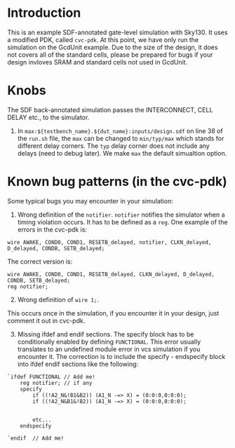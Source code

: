 # Introduction
 This is an example SDF-annotated gate-level simulation with Sky130.
 It uses a modified PDK, called `cvc-pdk`. At this point, we have only run the simulation on the GcdUnit example. Due to the size of the design, it does not covers all of the standard cells, please be prepared for bugs if your design invloves SRAM and standard cells not used in GcdUnit.

# Knobs
The SDF back-annotated simulation passes the INTERCONNECT, CELL DELAY etc., to the simulator.

1. In `max:${testbench_name}.${dut_name}:inputs/design.sdf` on line 38 of the `run.sh` file, the `max` can be changed to `min/typ/max` which stands for different delay corners. The `typ` delay corner does not include any delays (need to debug later). We make `max` the default simualtion option.

# Known bug patterns (in the cvc-pdk)
 Some typical bugs you may encounter in your simulation:

1. Wrong definition of the `notifier`. `notifier` notifies the simulator when a timing violation occurs. It has to be defined as a `reg`. 
One example of the errors in the cvc-pdk is:
```
wire AWAKE, COND0, COND1, RESETB_delayed, notifier, CLKN_delayed, D_delayed, CONDB, SETB_delayed;
```

The correct version is:
```
wire AWAKE, COND0, COND1, RESETB_delayed, CLKN_delayed, D_delayed, CONDB, SETB_delayed;
reg notifier;
```

2. Wrong definition of `wire 1;`.

This occurs once in the simulation, if you encounter it in your design, just comment it out in cvc-pdk.


3. Missing ifdef and endif sections. The specify block has to be conditionally enabled by defining `FUNCTIONAL`. This error usually translates to an undefined module error in vcs simulation if you encounter it. The correction is to include the specify - endspecify block into ifdef endif sections like the following:

```
`ifdef FUNCTIONAL // Add me!
    reg notifier; // if any
    specify 
        if ((!A2_N&!B1&B2)) (A1_N -=> X) = (0:0:0,0:0:0);
        if ((!A2_N&B1&!B2)) (A1_N -=> X) = (0:0:0,0:0:0);
        

        etc...
    endspecify

`endif  // Add me!
```
